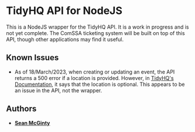 # TidyHQ API for NodeJS

This is a NodeJS wrapper for the TidyHQ API. It is a work in progress and is not yet complete.
The ComSSA ticketing system will be built on top of this API, though other applications may find it useful.

## Known Issues

- As of 18/March/2023, when creating or updating an event, the API returns a 500 error if a location is provided. However, in [TidyHQ's Documentation](https://dev.tidyhq.com/#events), it says that the location is optional. This appears to be an issue in the API, not the wrapper.

## Authors

- [**Sean McGinty**](https://github.com/s3ansh33p)
